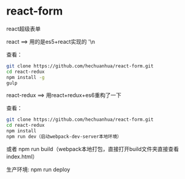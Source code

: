 # react-form

react超级表单

react ==> 用的是es5+react实现的 '\n

查看：
```bash
git clone https://github.com/hechuanhua/react-form.git 
cd react-redux
npm install -g
gulp
```

react-redux  ==> 用react+redux+es6重构了一下

查看：
```bash
git clone https://github.com/hechuanhua/react-form.git 
cd react-redux
npm install
npm run dev（启动webpack-dev-server本地环境）
```

或者  npm run build（webpack本地打包，直接打开build文件夹直接查看index.html） 


生产环境: npm run deploy 


